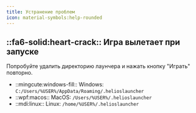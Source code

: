 ```yaml
---
title: Устранение проблем
icon: material-symbols:help-rounded
---
```


## ::fa6-solid:heart-crack:: Игра вылетает при запуске

Попробуйте удалить директорию лаунчера и нажать кнопку "Играть" повторно.

- ::mingcute:windows-fill:: Windows: `C:/Users/%USER%/AppData/Roaming/.helioslauncher`
- ::wpf:macos:: MacOS: `/Users/%USER%/.helioslauncher`
- ::mdi:linux:: Linux: `/home/%USER%/.helioslauncher`
